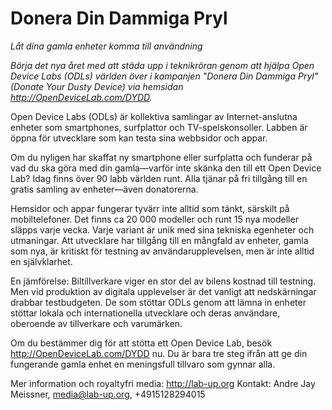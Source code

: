 # Donera Din Dammiga Pryl
*Låt dina gamla enheter komma till användning*

*Börja det nya året med att städa upp i teknikröran genom att hjälpa Open Device Labs (ODLs) världen över i kampanjen "Donera Din Dammiga Pryl" (Donate Your Dusty Device) via hemsidan http://OpenDeviceLab.com/DYDD.*

Open Device Labs (ODLs) är kollektiva samlingar av Internet-anslutna enheter som smartphones, surfplattor och TV-spelskonsoller. Labben är öppna för utvecklare som kan testa sina webbsidor och appar.

Om du nyligen har skaffat ny smartphone eller surfplatta och funderar på vad du ska göra med din gamla—varför inte skänka den till ett Open Device Lab? Idag finns över 90 labb världen runt. Alla tjänar på fri tillgång till en gratis samling av enheter—även donatorerna.

Hemsidor och appar fungerar tyvärr inte alltid som tänkt, särskilt på mobiltelefoner. Det finns ca 20 000 modeller och runt 15 nya modeller släpps varje vecka. Varje variant är unik med sina tekniska egenheter och utmaningar. Att utvecklare har tillgång till en mångfald av enheter, gamla som nya, är kritiskt för testning av användarupplevelsen, men är inte alltid en självklarhet.

En jämförelse: Biltillverkare viger en stor del av bilens kostnad till testning. Men vid produktion av digitala upplevelser är det vanligt att nedskärningar drabbar testbudgeten. De som stöttar ODLs genom att lämna in enheter stöttar lokala och internationella utvecklare och deras användare, oberoende av tillverkare och varumärken.

Om du bestämmer dig för att stötta ett Open Device Lab, besök http://OpenDeviceLab.com/DYDD nu. Du är bara tre steg ifrån att ge din fungerande gamla enhet en meningsfull tillvaro som gynnar alla.

Mer information och royaltyfri media: http://lab-up.org 
Kontakt: Andre Jay Meissner, media@lab-up.org, +4915128294015
